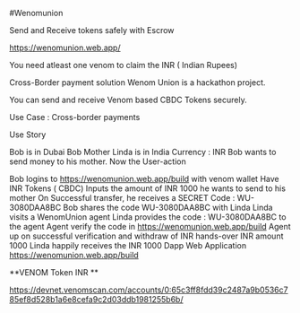 #Wenomunion 

Send and Receive tokens safely with Escrow

https://wenomunion.web.app/

You need atleast one venom to claim the INR ( Indian Rupees)

Cross-Border payment solution
Wenom Union is a hackathon project.

You can send and receive Venom based CBDC Tokens securely.

Use Case : Cross-border payments

Use Story

Bob is in Dubai
Bob Mother Linda is in India
Currency : INR
Bob wants to send money to his mother.
Now the User-action

Bob logins to https://wenomunion.web.app/build with venom wallet
Have INR Tokens ( CBDC)
Inputs the amount of INR 1000 he wants to send to his mother
On Successful transfer, he receives a SECRET Code : WU-3080DAA8BC
Bob shares the code WU-3080DAA8BC with Linda
Linda visits a WenomUnion agent
Linda provides the code : WU-3080DAA8BC to the agent
Agent verify the code in https://wenomunion.web.app/build
Agent up on successful verification and withdraw of INR hands-over INR amount 1000
Linda happily receives the INR 1000
Dapp Web Application https://wenomunion.web.app/build

**VENOM Token INR **

https://devnet.venomscan.com/accounts/0:65c3ff8fdd39c2487a9b0536c785ef8d528b1a6e8cefa9c2d03ddb1981255b6b/
